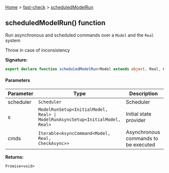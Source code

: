 [Home](/) &gt; [fast-check](../fast-check.md) &gt; [scheduledModelRun](scheduledModelRun_1.md)

## scheduledModelRun() function

Run asynchronous and scheduled commands over a `Model` and the `Real` system

Throw in case of inconsistency

<b>Signature:</b>

```typescript
export declare function scheduledModelRun<Model extends object, Real, CheckAsync extends boolean, InitialModel extends Model>(scheduler: Scheduler, s: ModelRunSetup<InitialModel, Real> | ModelRunAsyncSetup<InitialModel, Real>, cmds: Iterable<AsyncCommand<Model, Real, CheckAsync>>): Promise<void>;
```

#### Parameters

|  Parameter | Type | Description |
|  --- | --- | --- |
|  scheduler | <code>Scheduler</code> | Scheduler |
|  s | <code>ModelRunSetup&lt;InitialModel, Real&gt; &#124; ModelRunAsyncSetup&lt;InitialModel, Real&gt;</code> | Initial state provider |
|  cmds | <code>Iterable&lt;AsyncCommand&lt;Model, Real, CheckAsync&gt;&gt;</code> | Asynchronous commands to be executed |

<b>Returns:</b>

`Promise<void>`

